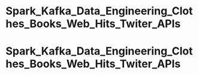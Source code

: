 # Spark_Kafka_Data_Engineering_Clothes_Books_Web_Hits_Twiter_APIs
# Spark_Kafka_Data_Engineering_Clothes_Books_Web_Hits_Twiter_APIs
